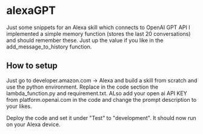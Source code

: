 # alexaGPT

Just some snippets for an Alexa skill which connects to OpenAI GPT API
I implemented a simple memory function (stores the last 20 conversations) and should remember these. Just up the value if you like in the add_message_to_history function.

## How to setup
Just go to developer.amazon.com -> Alexa and build a skill from scratch and use the python environment. 
Replace in the code section the lambda_function.py and requirement.txt.
ALso add your open ai API KEY from platform.openai.com in the code and change the prompt description to your likes.

Deploy the code and set it under "Test" to "development". It should now run on your Alexa device.

